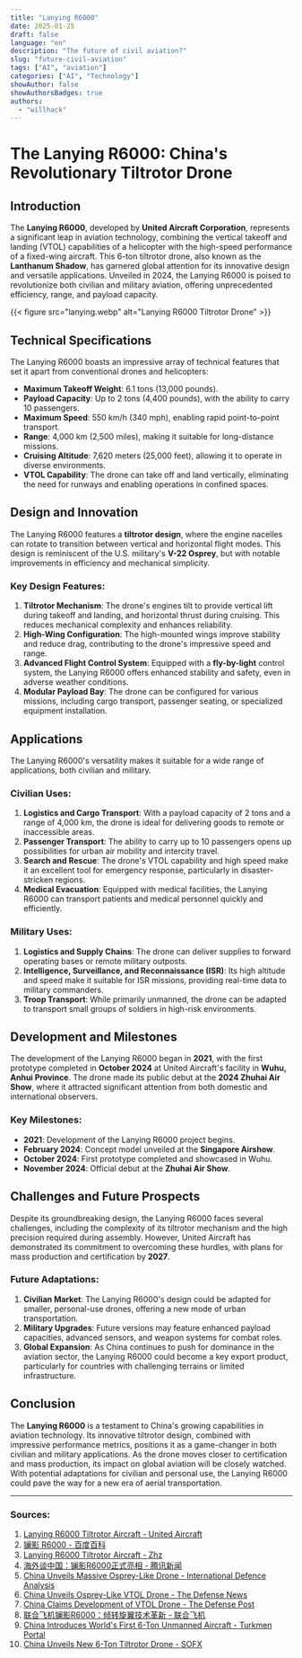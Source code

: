 ```yaml
---
title: "Lanying R6000"
date: 2025-01-25
draft: false
language: "en"
description: "The future of civil aviation?"
slug: "future-civil-aviation"
tags: ["AI", "aviation"]
categories: ["AI", "Technology"]
showAuthor: false
showAuthorsBadges: true
authors:
  - "willhack"
---
```

# The Lanying R6000: China's Revolutionary Tiltrotor Drone

## Introduction
The **Lanying R6000**, developed by **United Aircraft Corporation**, represents a significant leap in aviation technology, combining the vertical takeoff and landing (VTOL) capabilities of a helicopter with the high-speed performance of a fixed-wing aircraft. This 6-ton tiltrotor drone, also known as the **Lanthanum Shadow**, has garnered global attention for its innovative design and versatile applications. Unveiled in 2024, the Lanying R6000 is poised to revolutionize both civilian and military aviation, offering unprecedented efficiency, range, and payload capacity.

{{< figure src="lanying.webp" alt="Lanying R6000 Tiltrotor Drone" >}}

## Technical Specifications
The Lanying R6000 boasts an impressive array of technical features that set it apart from conventional drones and helicopters:

- **Maximum Takeoff Weight**: 6.1 tons (13,000 pounds).
- **Payload Capacity**: Up to 2 tons (4,400 pounds), with the ability to carry 10 passengers.
- **Maximum Speed**: 550 km/h (340 mph), enabling rapid point-to-point transport.
- **Range**: 4,000 km (2,500 miles), making it suitable for long-distance missions.
- **Cruising Altitude**: 7,620 meters (25,000 feet), allowing it to operate in diverse environments.
- **VTOL Capability**: The drone can take off and land vertically, eliminating the need for runways and enabling operations in confined spaces.

## Design and Innovation
The Lanying R6000 features a **tiltrotor design**, where the engine nacelles can rotate to transition between vertical and horizontal flight modes. This design is reminiscent of the U.S. military's **V-22 Osprey**, but with notable improvements in efficiency and mechanical simplicity.

### Key Design Features:
1. **Tiltrotor Mechanism**: The drone's engines tilt to provide vertical lift during takeoff and landing, and horizontal thrust during cruising. This reduces mechanical complexity and enhances reliability.
2. **High-Wing Configuration**: The high-mounted wings improve stability and reduce drag, contributing to the drone's impressive speed and range.
3. **Advanced Flight Control System**: Equipped with a **fly-by-light** control system, the Lanying R6000 offers enhanced stability and safety, even in adverse weather conditions.
4. **Modular Payload Bay**: The drone can be configured for various missions, including cargo transport, passenger seating, or specialized equipment installation.

## Applications
The Lanying R6000's versatility makes it suitable for a wide range of applications, both civilian and military.

### Civilian Uses:
1. **Logistics and Cargo Transport**: With a payload capacity of 2 tons and a range of 4,000 km, the drone is ideal for delivering goods to remote or inaccessible areas.
2. **Passenger Transport**: The ability to carry up to 10 passengers opens up possibilities for urban air mobility and intercity travel.
3. **Search and Rescue**: The drone's VTOL capability and high speed make it an excellent tool for emergency response, particularly in disaster-stricken regions.
4. **Medical Evacuation**: Equipped with medical facilities, the Lanying R6000 can transport patients and medical personnel quickly and efficiently.

### Military Uses:
1. **Logistics and Supply Chains**: The drone can deliver supplies to forward operating bases or remote military outposts.
2. **Intelligence, Surveillance, and Reconnaissance (ISR)**: Its high altitude and speed make it suitable for ISR missions, providing real-time data to military commanders.
3. **Troop Transport**: While primarily unmanned, the drone can be adapted to transport small groups of soldiers in high-risk environments.

## Development and Milestones
The development of the Lanying R6000 began in **2021**, with the first prototype completed in **October 2024** at United Aircraft's facility in **Wuhu, Anhui Province**. The drone made its public debut at the **2024 Zhuhai Air Show**, where it attracted significant attention from both domestic and international observers.

### Key Milestones:
- **2021**: Development of the Lanying R6000 project begins.
- **February 2024**: Concept model unveiled at the **Singapore Airshow**.
- **October 2024**: First prototype completed and showcased in Wuhu.
- **November 2024**: Official debut at the **Zhuhai Air Show**.

## Challenges and Future Prospects
Despite its groundbreaking design, the Lanying R6000 faces several challenges, including the complexity of its tiltrotor mechanism and the high precision required during assembly. However, United Aircraft has demonstrated its commitment to overcoming these hurdles, with plans for mass production and certification by **2027**.

### Future Adaptations:
1. **Civilian Market**: The Lanying R6000's design could be adapted for smaller, personal-use drones, offering a new mode of urban transportation.
2. **Military Upgrades**: Future versions may feature enhanced payload capacities, advanced sensors, and weapon systems for combat roles.
3. **Global Expansion**: As China continues to push for dominance in the aviation sector, the Lanying R6000 could become a key export product, particularly for countries with challenging terrains or limited infrastructure.

## Conclusion
The **Lanying R6000** is a testament to China's growing capabilities in aviation technology. Its innovative tiltrotor design, combined with impressive performance metrics, positions it as a game-changer in both civilian and military applications. As the drone moves closer to certification and mass production, its impact on global aviation will be closely watched. With potential adaptations for civilian and personal use, the Lanying R6000 could pave the way for a new era of aerial transportation.

---

### Sources:
1. [Lanying R6000 Tiltrotor Aircraft - United Aircraft](https://www.uatair.com/en/product/info/71.html)
2. [镧影 R6000 - 百度百科](https://baike.baidu.com/item/%E9%95%A7%E5%BD%B1%20R6000/64998983)
3. [Lanying R6000 Tiltrotor Aircraft - Zhz](https://www.zhz.com/en/product/info/62.html)
4. [海外谈中国：镧影R6000正式亮相 - 腾讯新闻](https://news.qq.com/rain/a/20241015A04CYW00)
5. [China Unveils Massive Osprey-Like Drone - International Defence Analysis](https://internationaldefenceanalysis.com/china-unveils-massive-osprey-like-drone-the-lanying-r6000/)
6. [China Unveils Osprey-Like VTOL Drone - The Defense News](https://www.thedefensenews.com/news-details/China-Unveils-Osprey-Like-VTOL-Drone-Lanying-R6000-Capable-of-2-Ton-Payload-and-4000km-Range/)
7. [China Claims Development of VTOL Drone - The Defense Post](https://thedefensepost.com/2024/10/18/china-development-vtol-drone/)
8. [联合飞机镧影R6000：倾转旋翼技术革新 - 联合飞机](https://www.aibangfly.com/a/7549)
9. [China Introduces World's First 6-Ton Unmanned Aircraft - Turkmen Portal](https://turkmenportal.com/en/blog/83671/china-introduced-the-worlds-first-6ton-unmanned-aircraft)
10. [China Unveils New 6-Ton Tiltrotor Drone - SOFX](https://www.sofx.com/china-unveils-new-6-ton-tiltrotor-drone/)